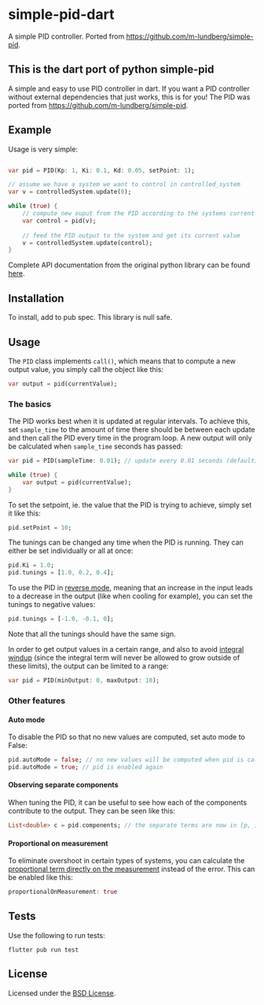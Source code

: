 # simple-pid-dart
A simple PID controller. Ported from https://github.com/m-lundberg/simple-pid.

## This is the dart port of python simple-pid
A simple and easy to use PID controller in dart. If you want a PID controller without external dependencies that just works, this is for you! The PID was ported from https://github.com/m-lundberg/simple-pid.

## Example
Usage is very simple:

```dart

var pid = PID(Kp: 1, Ki: 0.1, Kd: 0.05, setPoint: 1);

// assume we have a system we want to control in controlled_system
var v = controlledSystem.update(0);

while (true) {
    // compute new ouput from the PID according to the systems current value
    var control = pid(v);
    
    // feed the PID output to the system and get its current value
    v = controlledSystem.update(control);
}
```

Complete API documentation from the original python library can be found [here](https://simple-pid.readthedocs.io/en/latest/simple_pid.html#module-simple_pid.PID).

## Installation
To install, add to pub spec.
This library is null safe.

## Usage
The `PID` class implements `call()`, which means that to compute a new output value, you simply call the object like this:
```dart
var output = pid(currentValue);
```

### The basics
The PID works best when it is updated at regular intervals. To achieve this, set `sample_time` to the amount of time there should be between each update and then call the PID every time in the program loop. A new output will only be calculated when `sample_time` seconds has passed:
```dart
var pid = PID(sampleTime: 0.01); // update every 0.01 seconds (default)

while (true) {
    var output = pid(currentValue);
}
```

To set the setpoint, ie. the value that the PID is trying to achieve, simply set it like this:
```dart
pid.setPoint = 10;
```

The tunings can be changed any time when the PID is running. They can either be set individually or all at once:
```dart
pid.Ki = 1.0;
pid.tunings = [1.0, 0.2, 0.4];
```

To use the PID in [reverse mode](http://brettbeauregard.com/blog/2011/04/improving-the-beginners-pid-direction/), meaning that an increase in the input leads to a decrease in the output (like when cooling for example), you can set the tunings to negative values:

```dart
pid.tunings = [-1.0, -0.1, 0];
```

Note that all the tunings should have the same sign.

In order to get output values in a certain range, and also to avoid [integral windup](https://en.wikipedia.org/wiki/Integral_windup) (since the integral term will never be allowed to grow outside of these limits), the output can be limited to a range:
```dart
var pid = PID(minOutput: 0, maxOutput: 10);
```

### Other features
#### Auto mode
To disable the PID so that no new values are computed, set auto mode to False:
```dart
pid.autoMode = false; // no new values will be computed when pid is called
pid.autoMode = true; // pid is enabled again
```


#### Observing separate components
When tuning the PID, it can be useful to see how each of the components contribute to the output. They can be seen like this:
```dart
List<double> c = pid.components; // the separate terms are now in [p, i, d]
```

#### Proportional on measurement
To eliminate overshoot in certain types of systems, you can calculate the [proportional term directly on the measurement](http://brettbeauregard.com/blog/2017/06/introducing-proportional-on-measurement/) instead of the error. This can be enabled like this:
```dart
proportionalOnMeasurement: true
```

## Tests
Use the following to run tests:
```
flutter pub run test
```

## License
Licensed under the [BSD License](https://github.com/cthurston/simple-pid-dart/blob/master/LICENSE).